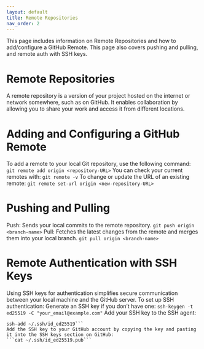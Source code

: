 ```yaml
---
layout: default
title: Remote Repositories
nav_order: 2
---
```


This page includes information on Remote Repositories and how to add/configure a GitHub Remote. This page also covers pushing and pulling, and remote auth with SSH keys.

# Remote Repositories
A remote repository is a version of your project hosted on the internet or network somewhere, such as on GitHub. It enables collaboration by allowing you to share your work and access it from different locations.
# Adding and Configuring a GitHub Remote
To add a remote to your local Git repository, use the following command:
```git remote add origin <repository-URL>```
You can check your current remotes with:
```git remote -v```
To change or update the URL of an existing remote:
```git remote set-url origin <new-repository-URL>```
# Pushing and Pulling
Push: Sends your local commits to the remote repository.
```git push origin <branch-name>```
Pull: Fetches the latest changes from the remote and merges them into your local branch.
```git pull origin <branch-name>```
# Remote Authentication with SSH Keys
Using SSH keys for authentication simplifies secure communication between your local machine and the GitHub server.
To set up SSH authentication:
Generate an SSH key if you don’t have one:
```ssh-keygen -t ed25519 -C "your_email@example.com"```
Add your SSH key to the SSH agent:
```eval "$(ssh-agent -s)"
ssh-add ~/.ssh/id_ed25519```
Add the SSH key to your GitHub account by copying the key and pasting it into the SSH keys section on GitHub:
```cat ~/.ssh/id_ed25519.pub```